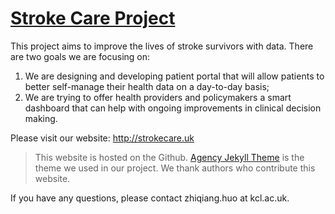 # [Stroke Care Project](http://strokecare.uk) 

This project aims to improve the lives of stroke survivors with data.
There are two goals we are focusing on:
1. We are designing and developing patient portal that will allow patients to better self-manage their health data on a day-to-day basis;
2. We are trying to offer health providers and policymakers a smart dashboard that can help with ongoing improvements in clinical decision making.

Please visit our website: http://strokecare.uk

>This website is hosted on the Github. 
>[Agency Jekyll Theme](https://github.com/raviriley/agency-jekyll-theme) is the theme we used in our project. We thank authors who contribute this website.

If you have any questions, please contact zhiqiang.huo at kcl.ac.uk.
